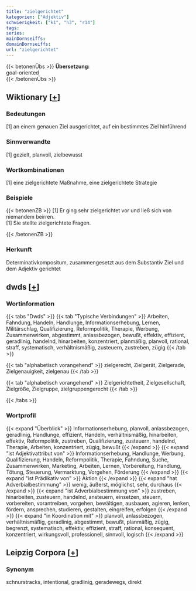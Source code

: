 ```yaml
---
title: "zielgerichtet"
kategorien: ["Adjektiv"]
schwierigkeit: ["k1", "h3", "r14"]
tags:
series:
mainDornseiffs:
domainDornseiffs:
url: "zielgerichtet"
---
```


{{< betonenÜbs >}}
**Übersetzung:**  
goal-oriented  
{{< /betonenÜbs >}}

## Wiktionary [[+](https://de.wiktionary.org/wiki/zielgerichtet)]

### Bedeutungen
[1] an einem genauen Ziel ausgerichtet, auf ein bestimmtes Ziel hinführend  

### Sinnverwandte
[1] gezielt, planvoll, zielbewusst  

### Wortkombinationen
[1] eine zielgerichtete Maßnahme, eine zielgerichtete Strategie  

### Beispiele
{{< betonenZB >}}
[1] Er ging sehr zielgerichtet vor und ließ sich von niemandem beirren.  
[1] Sie stellte zielgerichtete Fragen.  

{{< /betonenZB >}}
### Herkunft
Determinativkompositum, zusammengesetzt aus dem Substantiv Ziel und dem Adjektiv gerichtet  



## dwds [[+](https://www.dwds.de/wb/zielgerichtet)]

### Wortinformation
{{< tabs "Dwds" >}}
{{< tab "Typische Verbindungen" >}}
Arbeiten, Fahndung, Handeln, Handlunge, Informationserhebung, Lernen, Militärschlag, Qualifizierung, Reformpolitik, Therapie, Werbung, Zusammenwirken, abgestimmt, anlassbezogen, bewußt, effektiv, effizient, geradlinig, handelnd, hinarbeiten, konzentriert, planmäßig, planvoll, rational, straff, systematisch, verhältnismäßig, zusteuern, zustreben, zügig
{{< /tab >}}

{{< tab "alphabetisch vorangehend" >}}
zielgerecht, Zielgerät, Zielgerade, Zielgenauigkeit, zielgenau
{{< /tab >}}

{{< tab "alphabetisch vorangehend" >}}
Zielgerichtetheit, Zielgesellschaft, Zielgröße, Zielgruppe, zielgruppengerecht
{{< /tab >}}

{{< /tabs >}}

### Wortprofil
{{< expand "Überblick" >}} Informationserhebung, planvoll, anlassbezogen, geradlinig, Handlunge, effizient, Handeln, verhältnismäßig, hinarbeiten, effektiv, Reformpolitik, zustreben, Qualifizierung, zusteuern, handelnd, Therapie, Arbeiten, konzentriert, zügig, bewußt {{< /expand >}}
{{< expand "ist Adjektivattribut von" >}} Informationserhebung, Handlunge, Werbung, Qualifizierung, Handeln, Reformpolitik, Therapie, Fahndung, Suche, Zusammenwirken, Marketing, Arbeiten, Lernen, Vorbereitung, Handlung, Tötung, Steuerung, Vermarktung, Vorgehen, Förderung {{< /expand >}}
{{< expand "ist Prädikativ von" >}} Aktion {{< /expand >}}
{{< expand "hat Adverbialbestimmung" >}} wenig, äußerst, möglichst, sehr, durchaus {{< /expand >}}
{{< expand "ist Adverbialbestimmung von" >}} zustreben, hinarbeiten, zusteuern, handelnd, ansteuern, einsetzen, steuern, vorbereiten, vorantreiben, vorgehen, bewältigen, ausbauen, agieren, lenken, fördern, ansprechen, studieren, gestalten, eingreifen, erfolgen {{< /expand >}}
{{< expand "in Koordination mit" >}} planvoll, anlassbezogen, verhältnismäßig, geradlinig, abgestimmt, bewußt, planmäßig, zügig, begrenzt, systematisch, effektiv, effizient, straff, rational, konsequent, konzentriert, wirkungsvoll, professionell, sinnvoll, logisch {{< /expand >}}

## Leipzig Corpora [[+](https://corpora.uni-leipzig.de/en/res?word=zielgerichtet&corpusId=deu_newscrawl-public_2018)]


### Synonym
schnurstracks, intentional, gradlinig, geradewegs, direkt

